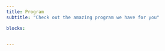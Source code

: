 ```yaml
---
title: Program
subtitle: "Check out the amazing program we have for you"

blocks: 


---
```


<script type="text/javascript" src="https://sessionize.com/api/v2/wkqa4jx3/view/GridSmart"></script>